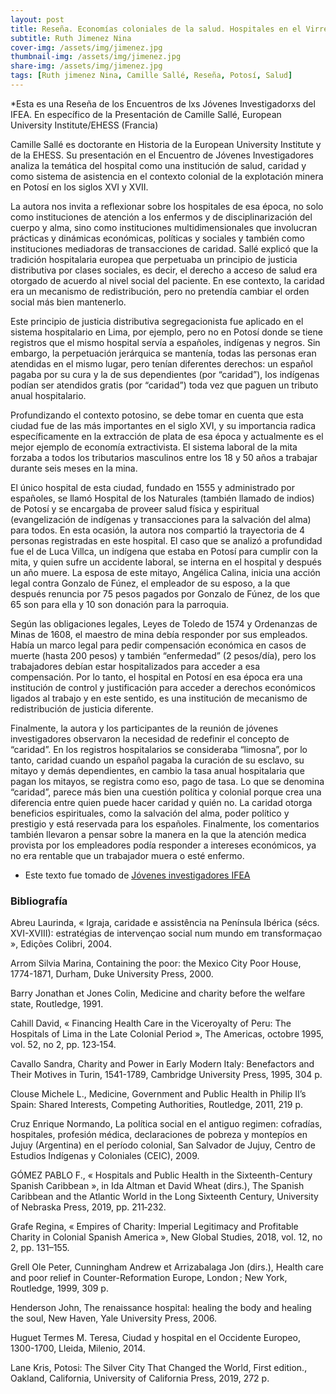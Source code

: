 ```yaml
---
layout: post
title: Reseña. Economías coloniales de la salud. Hospitales en el Virreinato de Perú, siglos XVI–XVII
subtitle: Ruth Jimenez Nina
cover-img: /assets/img/jimenez.jpg
thumbnail-img: /assets/img/jimenez.jpg
share-img: /assets/img/jimenez.jpg
tags: [Ruth jimenez Nina, Camille Sallé, Reseña, Potosí, Salud]
---
```


*Esta es una Reseña de los Encuentros de lxs Jóvenes Investigadorxs del IFEA. En específico de la Presentación de Camille Sallé, European University Institute/EHESS (Francia)

Camille Sallé es doctorante en Historia de la European University Institute y de la EHESS. Su presentación en el Encuentro de Jóvenes Investigadores analiza la temática del hospital como una institución de salud, caridad y como sistema de asistencia en el contexto colonial de la explotación minera en Potosí en los siglos XVI y XVII. 

La autora nos invita a reflexionar sobre los hospitales de esa época, no solo como instituciones de atención a los enfermos y de disciplinarización del cuerpo y alma, sino como instituciones multidimensionales que involucran prácticas y dinámicas económicas, políticas y sociales y también como instituciones mediadoras de transacciones de caridad. Sallé explicó que la tradición hospitalaria europea que perpetuaba un principio de justicia distributiva por clases sociales, es decir, el derecho a acceso de salud era otorgado de acuerdo al nivel social del paciente. En ese contexto, la caridad era un mecanismo de redistribución, pero no pretendía cambiar el orden social más bien mantenerlo. 

Este principio de justicia distributiva segregacionista fue aplicado en el sistema hospitalario en Lima, por ejemplo, pero no en Potosí donde se tiene registros que el mismo hospital servía a españoles, indígenas y negros. Sin embargo, la perpetuación jerárquica se mantenía, todas las personas eran atendidas en el mismo lugar, pero tenían diferentes derechos: un español pagaba por su cura y la de sus dependientes (por “caridad”), los indígenas podían ser atendidos gratis (por “caridad”) toda vez que paguen un tributo anual hospitalario. 

Profundizando el contexto potosino, se debe tomar en cuenta que esta ciudad fue de las más importantes en el siglo XVI, y su importancia radica específicamente en la extracción de plata de esa época y actualmente es el mejor ejemplo de economía extractivista. El sistema laboral de la mita forzaba a todos los tributarios masculinos entre los 18 y 50 años a trabajar durante seis meses en la mina. 

El único hospital de esta ciudad, fundado en 1555 y administrado por españoles, se llamó Hospital de los Naturales (también llamado de indios) de Potosí y se encargaba de proveer salud física y espiritual (evangelización de indígenas y transacciones para la salvación del alma) para todos. En esta ocasión, la autora nos compartió la trayectoria de 4 personas registradas en este hospital. El caso que se analizó a profundidad fue el de Luca Villca, un indígena que estaba en Potosí para cumplir con la mita, y quien sufre un accidente laboral, se interna en el hospital y después un año muere. La esposa de este mitayo, Angélica Calina, inicia una acción legal contra Gonzalo de Fúnez, el empleador de su esposo, a la que después renuncia por 75 pesos pagados por Gonzalo de Fúnez, de los que 65 son para ella y 10 son donación para la parroquia. 

Según las obligaciones legales, Leyes de Toledo de 1574 y Ordenanzas de Minas de 1608, el maestro de mina debía responder por sus empleados. Había un marco legal para pedir compensación económica en casos de muerte (hasta 200 pesos) y también “enfermedad” (2 pesos/día), pero los trabajadores debían estar hospitalizados para acceder a esa compensación. Por lo tanto, el hospital en Potosí en esa época era una institución de control y justificación para acceder a derechos económicos ligados al trabajo y en este sentido, es una institución de mecanismo de redistribución de justicia diferente. 

Finalmente, la autora y los participantes de la reunión de jóvenes investigadores observaron la necesidad de redefinir el concepto de “caridad”. En los registros hospitalarios se consideraba “limosna”, por lo tanto, caridad cuando un español pagaba la curación de su esclavo, su mitayo y demás dependientes, en cambio la tasa anual hospitalaria que pagan los mitayos, se registra como eso, pago de tasa. Lo que se denomina “caridad”, parece más bien una cuestión política y colonial porque crea una diferencia entre quien puede hacer caridad y quién no. La caridad otorga beneficios espirituales, como la salvación del alma, poder político y prestigio y está reservada para los españoles. Finalmente, los comentarios también llevaron a pensar sobre la manera en la que la atención medica provista por los empleadores podía responder a intereses económicos, ya no era rentable que un trabajador muera o esté enfermo. 

* Este texto fue tomado de [Jóvenes investigadores IFEA](https://ifea.hypotheses.org/4620?fbclid=IwAR2KAn-XAi_ImVa09DjdKAfhUNtjzEe26w8Vd-avAow4Q4WCV8JRHxNatlY)

### Bibliografía

Abreu Laurinda, « Igraja, caridade e assistência na Península Ibérica (sécs. XVI-XVIII): estratégias de intervençao social num mundo em transformaçao », Edições Colibri, 2004.

Arrom Silvia Marina, Containing the poor: the Mexico City Poor House, 1774-1871, Durham, Duke University Press, 2000.

Barry Jonathan et Jones Colin, Medicine and charity before the welfare state, Routledge, 1991.

Cahill David, « Financing Health Care in the Viceroyalty of Peru: The Hospitals of Lima in the Late Colonial Period », The Americas, octobre 1995, vol. 52, no 2, pp. 123‑154.

Cavallo Sandra, Charity and Power in Early Modern Italy: Benefactors and Their Motives in Turin, 1541-1789, Cambridge University Press, 1995, 304 p.

Clouse Michele L., Medicine, Government and Public Health in Philip II’s Spain: Shared Interests, Competing Authorities, Routledge, 2011, 219 p.

Cruz Enrique Normando, La política social en el antiguo regimen: cofradías, hospitales, profesión médica, declaraciones de pobreza y montepíos en Jujuy (Argentina) en el período colonial, San Salvador de Jujuy, Centro de Estudios Indígenas y Coloniales (CEIC), 2009.

GÓMEZ PABLO F., « Hospitals and Public Health in the Sixteenth-Century Spanish Caribbean », in Ida Altman et David Wheat (dirs.), The Spanish Caribbean and the Atlantic World in the Long Sixteenth Century, University of Nebraska Press, 2019, pp. 211‑232.

Grafe Regina, « Empires of Charity: Imperial Legitimacy and Profitable Charity in Colonial Spanish America », New Global Studies, 2018, vol. 12, no 2, pp. 131–155.

Grell Ole Peter, Cunningham Andrew et Arrizabalaga Jon (dirs.), Health care and poor relief in Counter-Reformation Europe, London ; New York, Routledge, 1999, 309 p.

Henderson John, The renaissance hospital: healing the body and healing the soul, New Haven, Yale University Press, 2006.

Huguet Termes M. Teresa, Ciudad y hospital en el Occidente Europeo, 1300-1700, Lleida, Milenio, 2014.

Lane Kris, Potosi: The Silver City That Changed the World, First edition., Oakland, California, University of California Press, 2019, 272 p.